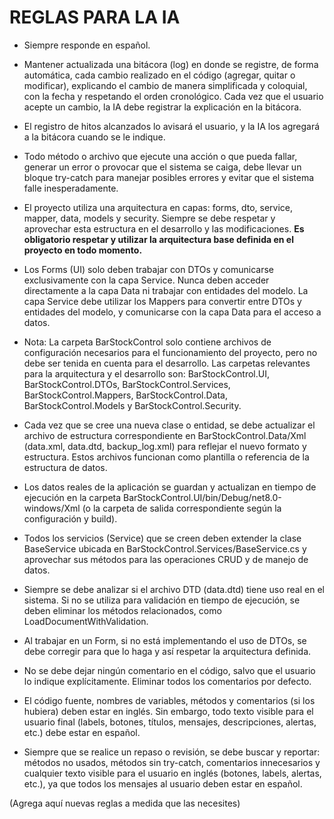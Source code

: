 # REGLAS PARA LA IA

- Siempre responde en español.

- Mantener actualizada una bitácora (log) en donde se registre, de forma automática, cada cambio realizado en el código (agregar, quitar o modificar), explicando el cambio de manera simplificada y coloquial, con la fecha y respetando el orden cronológico. Cada vez que el usuario acepte un cambio, la IA debe registrar la explicación en la bitácora.
- El registro de hitos alcanzados lo avisará el usuario, y la IA los agregará a la bitácora cuando se le indique.

- Todo método o archivo que ejecute una acción o que pueda fallar, generar un error o provocar que el sistema se caiga, debe llevar un bloque try-catch para manejar posibles errores y evitar que el sistema falle inesperadamente.

- El proyecto utiliza una arquitectura en capas: forms, dto, service, mapper, data, models y security. Siempre se debe respetar y aprovechar esta estructura en el desarrollo y las modificaciones. **Es obligatorio respetar y utilizar la arquitectura base definida en el proyecto en todo momento.**

- Los Forms (UI) solo deben trabajar con DTOs y comunicarse exclusivamente con la capa Service. Nunca deben acceder directamente a la capa Data ni trabajar con entidades del modelo. La capa Service debe utilizar los Mappers para convertir entre DTOs y entidades del modelo, y comunicarse con la capa Data para el acceso a datos.

- Nota: La carpeta BarStockControl solo contiene archivos de configuración necesarios para el funcionamiento del proyecto, pero no debe ser tenida en cuenta para el desarrollo. Las carpetas relevantes para la arquitectura y el desarrollo son: BarStockControl.UI, BarStockControl.DTOs, BarStockControl.Services, BarStockControl.Mappers, BarStockControl.Data, BarStockControl.Models y BarStockControl.Security.

- Cada vez que se cree una nueva clase o entidad, se debe actualizar el archivo de estructura correspondiente en BarStockControl.Data/Xml (data.xml, data.dtd, backup_log.xml) para reflejar el nuevo formato y estructura. Estos archivos funcionan como plantilla o referencia de la estructura de datos.
- Los datos reales de la aplicación se guardan y actualizan en tiempo de ejecución en la carpeta BarStockControl.UI/bin/Debug/net8.0-windows/Xml (o la carpeta de salida correspondiente según la configuración y build).

- Todos los servicios (Service) que se creen deben extender la clase BaseService<T> ubicada en BarStockControl.Services/BaseService.cs y aprovechar sus métodos para las operaciones CRUD y de manejo de datos.

- Siempre se debe analizar si el archivo DTD (data.dtd) tiene uso real en el sistema. Si no se utiliza para validación en tiempo de ejecución, se deben eliminar los métodos relacionados, como LoadDocumentWithValidation.

- Al trabajar en un Form, si no está implementando el uso de DTOs, se debe corregir para que lo haga y así respetar la arquitectura definida.

- No se debe dejar ningún comentario en el código, salvo que el usuario lo indique explícitamente. Eliminar todos los comentarios por defecto.

- El código fuente, nombres de variables, métodos y comentarios (si los hubiera) deben estar en inglés. Sin embargo, todo texto visible para el usuario final (labels, botones, títulos, mensajes, descripciones, alertas, etc.) debe estar en español.

- Siempre que se realice un repaso o revisión, se debe buscar y reportar: métodos no usados, métodos sin try-catch, comentarios innecesarios y cualquier texto visible para el usuario en inglés (botones, labels, alertas, etc.), ya que todos los mensajes al usuario deben estar en español.

(Agrega aquí nuevas reglas a medida que las necesites) 
